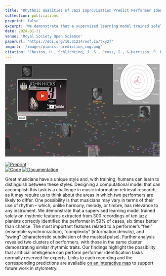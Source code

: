 ```yaml
---
title: "Rhythmic Qualities of Jazz Improvisation Predict Performer Identity and Style in Source-Separated Audio Recordings."
collection: publications
preprint: false
excerpt: 'We demonstrate that a supervised learning model trained solely on rhythmic features extracted from 300 source-separated audio recordings of jazz pianists was capable of identifying the performer in 52% of cases, over five times better than chance.'
date: 2024-01-31
venue: 'Royal Society Open Science'
paperurl: 'https://doi.org/10.31234/osf.io/txy2f'
imgurl: '/images/pianist-prediction_img.png'
citation: 'Cheston, H., Schlichting, J. S., Cross, I., & Harrison, P. M. C. Rhythmic Qualities of Jazz Improvisation Predict Performer Identity and Style in Source-Separated Audio Recordings. <i>Royal Society Open Science</i>. 2024 (accepted, subject to minor revisions)'
---
```


<img src='/images/pianist-prediction_img.png'>

[![Preprint](http://img.shields.io/badge/Preprint-DOI:_10.31234/osf.io/txy2f-blue)](https://doi.org/10.31234/osf.io/txy2f) <br>
[![Code](http://img.shields.io/badge/Code-available_on_GitHub-purple)](https://github.com/HuwCheston/Cambridge-Jazz-Trio-Database) [![Documentation](http://img.shields.io/badge/Documentation-available_on_GitHub-purple)](https://huwcheston.github.io/Cambridge-Jazz-Trio-Database/)

Great musicians have a unique style and, with training, humans can learn to distinguish between these styles. Designing a computational model that can accomplish this task is a challenge in music information retrieval research, as it may require us to think about the areas in which two performers are likely to differ. One possibility is that musicians may vary in terms of their use of rhythm – which, unlike harmony, melody, or timbre, has relevance to any instrument. We demonstrate that a supervised learning  model trained solely on rhythmic features extracted from 300 recordings of ten jazz pianists correctly identified the performer in 59% of cases, six times better than chance. The most important features related to a performer’s “feel” (ensemble synchronization), “complexity” (information density), and “swing” (characteristic subdivision of the musical pulse). Further analysis revealed two clusters of performers, with those in the same cluster demonstrating similar rhythmic traits. Our findings highlight the possibility that artificial intelligence can perform performer identification tasks normally reserved for experts. Links to each recording and the corresponding predictions are available [on an interactive map](https://huwcheston.github.io/Jazz-Trio-Database/_static/prediction-app.html) to support future work in stylometry.

